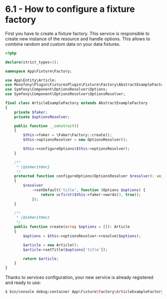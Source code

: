 # 6.1 - How to configure a fixture factory

First you have to create a fixture factory. This service is responsible to create new instance of the resource and handle options.
This allows to combine random and custom data on your data fixtures.

```php
<?php

declare(strict_types=1);

namespace App\Fixture\Factory;

use App\Entity\Article;
use Monofony\Plugin\FixturesPlugin\Fixture\Factory\AbstractExampleFactory;
use Symfony\Component\OptionsResolver\Options;
use Symfony\Component\OptionsResolver\OptionsResolver;

final class ArticleExampleFactory extends AbstractExampleFactory
{
    private $faker;
    private $optionsResolver;

    public function __construct()
    {
        $this->faker = \Faker\Factory::create();
        $this->optionsResolver = new OptionsResolver();

        $this->configureOptions($this->optionsResolver);
    }

    /**
     * {@inheritdoc}
     */
    protected function configureOptions(OptionsResolver $resolver): void
    {
        $resolver
            ->setDefault('title', function (Options $options) {
                return ucfirst($this->faker->words(3, true));
            });
    }

    /**
     * {@inheritdoc}
     */
    public function create(array $options = []): Article
    {
        $options = $this->optionsResolver->resolve($options);

        $article = new Article();
        $article->setTitle($options['title']);

        return $article;
    }
}
```

Thanks to services configuration, your new service is already registered and ready to use:

```bash
$ bin/console debug:container App\Fixture\Factory\ArticleExampleFactory
```
